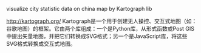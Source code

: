 visualize city statistic data on china map by Kartograph lib


http://kartograph.org/
Kartograph是一个用于创建无人操控、交互式地图（如：谷歌地图）的框架。它由两个库组成：一个是Python库，从形式函数或Post GIS中提出矢量地图，并把它们转换成SVG格式；另一个是JavaScript库，将这些SVG格式转换成交互式地图。

